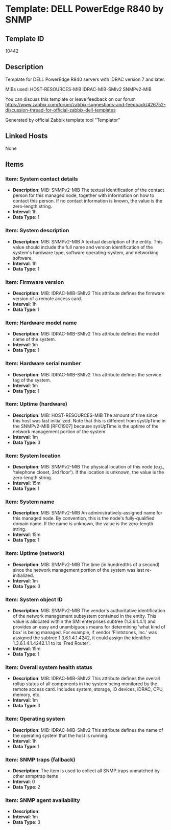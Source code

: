# Template: DELL PowerEdge R840 by SNMP

## Template ID
10442

## Description
Template for DELL PowerEdge R840 servers with iDRAC version 7 and later.

MIBs used:
HOST-RESOURCES-MIB
IDRAC-MIB-SMIv2
SNMPv2-MIB

You can discuss this template or leave feedback on our forum https://www.zabbix.com/forum/zabbix-suggestions-and-feedback/426752-discussion-thread-for-official-zabbix-dell-templates

Generated by official Zabbix template tool "Templator"

## Linked Hosts
None

## Items

### Item: System contact details
- **Description**: MIB: SNMPv2-MIB
The textual identification of the contact person for this managed node, together with information on how to contact this person. If no contact information is known, the value is the zero-length string.
- **Interval**: 1h
- **Data Type**: 1

### Item: System description
- **Description**: MIB: SNMPv2-MIB
A textual description of the entity. This value should
include the full name and version identification of the system's hardware type, software operating-system, and
networking software.
- **Interval**: 1h
- **Data Type**: 1

### Item: Firmware version
- **Description**: MIB: IDRAC-MIB-SMIv2
This attribute defines the firmware version of a remote access card.
- **Interval**: 1h
- **Data Type**: 1

### Item: Hardware model name
- **Description**: MIB: IDRAC-MIB-SMIv2
This attribute defines the model name of the system.
- **Interval**: 1m
- **Data Type**: 1

### Item: Hardware serial number
- **Description**: MIB: IDRAC-MIB-SMIv2
This attribute defines the service tag of the system.
- **Interval**: 1m
- **Data Type**: 1

### Item: Uptime (hardware)
- **Description**: MIB: HOST-RESOURCES-MIB
The amount of time since this host was last initialized. Note that this is different from sysUpTime in the SNMPv2-MIB [RFC1907] because sysUpTime is the uptime of the network management portion of the system.
- **Interval**: 1m
- **Data Type**: 3

### Item: System location
- **Description**: MIB: SNMPv2-MIB
The physical location of this node (e.g., 'telephone closet, 3rd floor'). If the location is unknown, the value is the zero-length string.
- **Interval**: 15m
- **Data Type**: 1

### Item: System name
- **Description**: MIB: SNMPv2-MIB
An administratively-assigned name for this managed node. By convention, this is the node's fully-qualified domain name. If the name is unknown, the value is the zero-length string.
- **Interval**: 15m
- **Data Type**: 1

### Item: Uptime (network)
- **Description**: MIB: SNMPv2-MIB
The time (in hundredths of a second) since the network management portion of the system was last re-initialized.
- **Interval**: 1m
- **Data Type**: 3

### Item: System object ID
- **Description**: MIB: SNMPv2-MIB
The vendor's authoritative identification of the network management subsystem contained in the entity. This value is allocated within the SMI enterprises subtree (1.3.6.1.4.1) and provides an easy and unambiguous means for determining 'what kind of box' is being managed. For example, if vendor 'Flintstones, Inc.' was assigned the subtree 1.3.6.1.4.1.4242, it could assign the identifier 1.3.6.1.4.1.4242.1.1 to its 'Fred Router'.
- **Interval**: 15m
- **Data Type**: 1

### Item: Overall system health status
- **Description**: MIB: IDRAC-MIB-SMIv2
This attribute defines the overall rollup status of all components in the system being monitored by the remote access card. Includes system, storage, IO devices, iDRAC, CPU, memory, etc.
- **Interval**: 1m
- **Data Type**: 3

### Item: Operating system
- **Description**: MIB: IDRAC-MIB-SMIv2
This attribute defines the name of the operating system that the host is running.
- **Interval**: 1h
- **Data Type**: 1

### Item: SNMP traps (fallback)
- **Description**: The item is used to collect all SNMP traps unmatched by other snmptrap items
- **Interval**: 0
- **Data Type**: 2

### Item: SNMP agent availability
- **Description**: 
- **Interval**: 1m
- **Data Type**: 3


